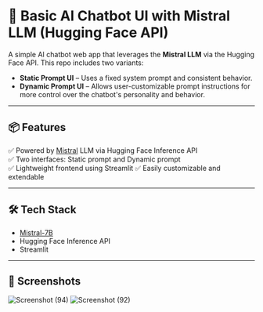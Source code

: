 # 🤖 Basic AI Chatbot UI with Mistral LLM (Hugging Face API)

A simple AI chatbot web app that leverages the **Mistral LLM** via the Hugging Face API. This repo includes two variants:

- **Static Prompt UI** – Uses a fixed system prompt and consistent behavior.
- **Dynamic Prompt UI** – Allows user-customizable prompt instructions for more control over the chatbot's personality and behavior.

---

## 📦 Features

✅ Powered by [Mistral](https://huggingface.co/mistralai) LLM via Hugging Face Inference API  
✅ Two interfaces: Static prompt and Dynamic prompt  
✅ Lightweight frontend using Streamlit
✅ Easily customizable and extendable

---

## 🛠️ Tech Stack

- [Mistral-7B](https://huggingface.co/mistralai/Mistral-7B-Instruct-v0.1)
- Hugging Face Inference API
- Streamlit

---

## 🚀 Screenshots

![Screenshot (94)](https://github.com/user-attachments/assets/4bba319c-ea4d-4dbd-933b-03f273696140)
![Screenshot (92)](https://github.com/user-attachments/assets/64f180d3-4d56-4eba-8d81-66cabf380708)

